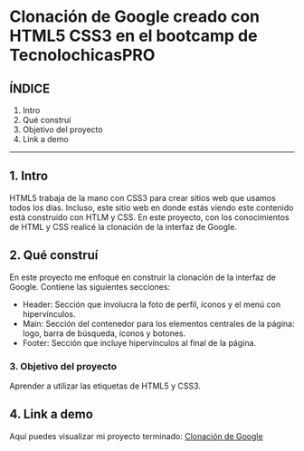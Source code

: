 # Clonación de Google creado con HTML5 CSS3 en el bootcamp de TecnolochicasPRO
## ÍNDICE
1. Intro
2. Qué construí
3. Objetivo del proyecto
4. Link a demo
****
## 1. Intro
HTML5 trabaja de la mano con CSS3 para crear sitios web que usamos todos los días. Incluso, este sitio web en donde estás viendo este contenido está construido con HTLM y CSS. 
En este proyecto, con los conocimientos de HTML y CSS realicé la clonación de la interfaz de Google.
 
 ## 2. Qué construí
 En este proyecto me enfoqué en construir la clonación de la interfaz de Google. 
 Contiene las siguientes secciones:
 
 * Header: Sección que involucra la foto de perfil, íconos y el menú con hipervínculos.
 * Main: Sección del contenedor para los elementos centrales de la página: logo, barra de búsqueda, íconos y botones.
 * Footer: Sección que incluye hipervínculos al final de la página.
 
 ### 3. Objetivo del proyecto
 Aprender a utilizar las etiquetas de HTML5 y CSS3. 
 
 ## 4. Link a demo
 Aquí puedes visualizar mi proyecto terminado: [Clonación de Google](#)
 
